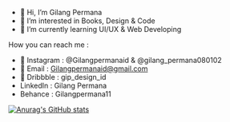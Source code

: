 - 👋 Hi, I’m Gilang Permana
- 👀 I’m interested in Books, Design & Code
- 🌱 I’m currently learning UI/UX & Web Developing

How you can reach me :
- 📸 Instagram : @Gilangpermanaid & @gilang_permana080102 
- 📮 Email : Gilangpermanaid@gmail.com
- 🏀 Dribbble : gip_design_id
- LinkedIn : Gilang Permana
- Behance : Gilangpermana11

[![Anurag's GitHub stats](https://github-readme-stats.vercel.app/api?username=gilangpermana10&show_icons=true&theme=tokyonight)](https://github.com/gilangpermana10/github-readme-stats)
